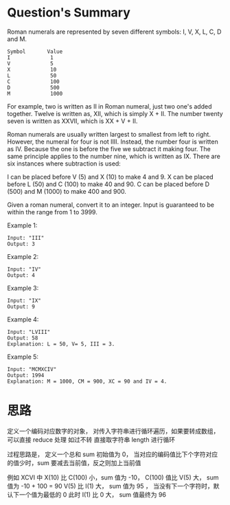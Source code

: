 # Question's Summary

Roman numerals are represented by seven different symbols: I, V, X, L, C, D and M.
```
Symbol       Value
I             1
V             5
X             10
L             50
C             100
D             500
M             1000
```
For example, two is written as II in Roman numeral, just two one's added together. Twelve is written as, XII, which is simply X + II. The number twenty seven is written as XXVII, which is XX + V + II.

Roman numerals are usually written largest to smallest from left to right. However, the numeral for four is not IIII. Instead, the number four is written as IV. Because the one is before the five we subtract it making four. The same principle applies to the number nine, which is written as IX. There are six instances where subtraction is used:

  I can be placed before V (5) and X (10) to make 4 and 9. 
  X can be placed before L (50) and C (100) to make 40 and 90. 
  C can be placed before D (500) and M (1000) to make 400 and 900.
  
Given a roman numeral, convert it to an integer. Input is guaranteed to be within the range from 1 to 3999.

Example 1:
```
Input: "III"
Output: 3
```
Example 2:
```
Input: "IV"
Output: 4
```
Example 3:
```
Input: "IX"
Output: 9
```
Example 4:
```
Input: "LVIII"
Output: 58
Explanation: L = 50, V= 5, III = 3.
```
Example 5:
```
Input: "MCMXCIV"
Output: 1994
Explanation: M = 1000, CM = 900, XC = 90 and IV = 4.
```

# 思路

定义一个编码对应数字的对象，
对传入字符串进行循环遍历，如果要转成数组，可以直接 reduce 处理
如过不转 直接取字符串 length 进行循环

过程思路是，
定义一个总和 sum 初始值为 0，
当对应的编码值比下个字符对应的值少时，sum 要减去当前值，反之则加上当前值

例如 XCVI 中 
  X(10) 比 C(100) 小，sum 值为 -10， C(100) 值比 V(5) 大， sum值为 -10 + 100 = 90
  V(5) 比 I(1) 大， sum 值为 95 ， 当没有下一个字符时，默认下一个值为最低的 0
  此时 I(1) 比 0 大， sum 值最终为 96

 

